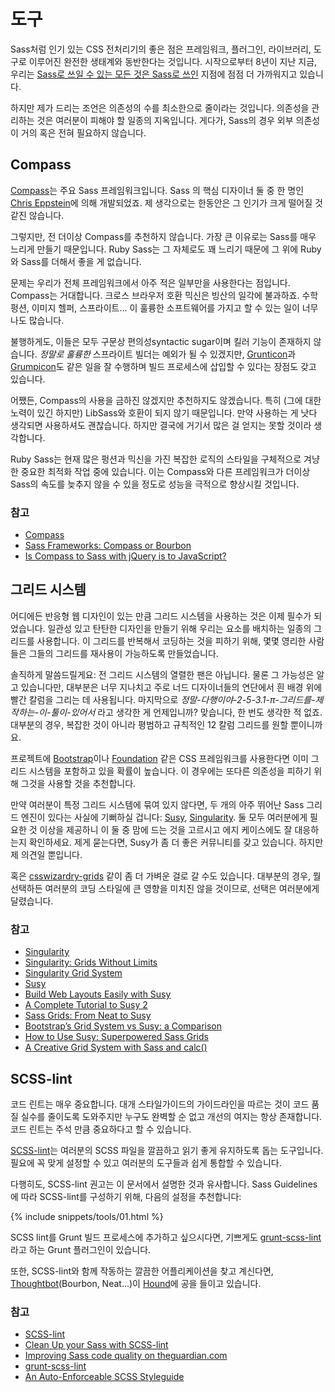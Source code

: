 
# 도구

Sass처럼 인기 있는 CSS 전처리기의 좋은 점은 프레임워크, 플러그인, 라이브러리, 도구로 이루어진 완전한 생태계와 동반한다는 것입니다. 시작으로부터 8년이 지난 지금, 우리는 [Sass로 쓰일 수 있는 모든 것은 Sass로 쓰인](http://hugogiraudel.com/2014/10/27/rethinking-atwoods-law/) 지점에 점점 더 가까워지고 있습니다.

하지만 제가 드리는 조언은 의존성의 수를 최소한으로 줄이라는 것입니다. 의존성을 관리하는 것은 여러분이 피해야 할 일종의 지옥입니다. 게다가, Sass의 경우 외부 의존성이 거의 혹은 전혀 필요하지 않습니다.






## Compass

[Compass](http://compass-style.org/)는 주요 Sass 프레임워크입니다. Sass 의 핵심 디자이너 둘 중 한 명인 [Chris Eppstein](https://twitter.com/chriseppstein)에 의해 개발되었죠. 제 생각으로는 한동안은 그 인기가 크게 떨어질 것 같진 않습니다.

그렇지만, 전 더이상 Compass를 추천하지 않습니다. 가장 큰 이유로는 Sass를 매우 느리게 만들기 때문입니다. Ruby Sass는 그 자체로도 꽤 느리기 때문에 그 위에 Ruby와 Sass를 더해서 좋을 게 없습니다.

문제는 우리가 전체 프레임워크에서 아주 적은 일부만을 사용한다는 점입니다. Compass는 거대합니다. 크로스 브라우저 호환 믹신은 빙산의 일각에 불과하죠. 수학 펑션, 이미지 헬퍼, 스프라이트... 이 훌륭한 소프트웨어를 가지고 할 수 있는 일이 너무나도 많습니다.

불행하게도, 이들은 모두 구문상 편의성syntactic sugar이며 킬러 기능이 존재하지 않습니다. *정말로 훌륭한* 스프라이트 빌더는 예외가 될 수 있겠지만, [Grunticon](https://github.com/filamentgroup/grunticon)과 [Grumpicon](http://grumpicon.com/)도 같은 일을 잘 수행하며 빌드 프로세스에 삽입할 수 있다는 장점도 갖고 있습니다.

어쨌든, Compass의 사용을 금하진 않겠지만 추천하지도 않겠습니다. 특히 (그에 대한 노력이 있긴 하지만) LibSass와 호환이 되지 않기 때문입니다. 만약 사용하는 게 낫다 생각되면 사용하셔도 괜찮습니다. 하지만 결국에 거기서 많은 걸 얻지는 못할 것이라 생각합니다.

<div class="note">
  <p>Ruby Sass는 현재 많은 펑션과 믹신을 가진 복잡한 로직의 스타일을 구체적으로 겨냥한 중요한 최적화 작업 중에 있습니다. 이는 Compass와 다른 프레임워크가 더이상 Sass의 속도를 늦추지 않을 수 있을 정도로 성능을 극적으로 향상시킬 것입니다.</p>
</div>



### 참고

* [Compass](http://compass-style.org/)
* [Sass Frameworks: Compass or Bourbon](http://www.sitepoint.com/compass-or-bourbon-sass-frameworks/)
* [Is Compass to Sass with jQuery is to JavaScript?](http://www.sitepoint.com/compass-sass-jquery-javascript/)






## 그리드 시스템

어디에든 반응형 웹 디자인이 있는 만큼 그리드 시스템을 사용하는 것은 이제 필수가 되었습니다. 일관성 있고 탄탄한 디자인을 만들기 위해 우리는 요소를 배치하는 일종의 그리드를 사용합니다. 이 그리드를 반복해서 코딩하는 것을 피하기 위해, 몇몇 영리한 사람들은 그들의 그리드를 재사용이 가능하도록 만들었습니다.

솔직하게 말씀드릴게요: 전 그리드 시스템의 열렬한 팬은 아닙니다. 물론 그 가능성은 알고 있습니다만, 대부분은 너무 지나치고 주로 너드 디자이너들의 연단에서 흰 배경 위에 빨간 칼럼을 그리는 데 사용됩니다. 마지막으로 *정말-다행이야-2-5-3.1-π-그리드를-제작하는-이-툴이-있어서* 라고 생각한 게 언제입니까? 맞습니다, 한 번도 생각한 적 없죠. 대부분의 경우, 복잡한 것이 아니라 평범하고 규칙적인 12 칼럼 그리드를 원할 뿐이니까요.

프로젝트에 [Bootstrap](http://getbootstrap.com/)이나 [Foundation](http://foundation.zurb.com/) 같은 CSS 프레임워크를 사용한다면 이미 그리드 시스템을 포함하고 있을 확률이 높습니다. 이 경우에는 또다른 의존성을 피하기 위해 그것을 사용할 것을 추천합니다.

만약 여러분이 특정 그리드 시스템에 묶여 있지 않다면, 두 개의 아주 뛰어난 Sass 그리드 엔진이 있다는 사실에 기뻐하실 겁니다: [Susy](http://susy.oddbird.net/), [Singularity](http://singularity.gs/). 둘 모두 여러분에게 필요한 것 이상을 제공하니 이 둘 중 맘에 드는 것을 고르시고 에지 케이스에도 잘 대응하는지 확인하세요. 제게 묻는다면, Susy가 좀 더 좋은 커뮤니티를 갖고 있습니다. 하지만 제 의견일 뿐입니다.

혹은 [csswizardry-grids](https://github.com/csswizardry/csswizardry-grids) 같이 좀 더 가벼운 걸로 갈 수도 있습니다. 대부분의 경우, 뭘 선택하든 여러분의 코딩 스타일에 큰 영향을 미치진 않을 것이므로, 선택은 여러분에게 달렸습니다.



### 참고

* [Singularity](http://singularity.gs/)
* [Singularity: Grids Without Limits](http://fourword.fourkitchens.com/article/singularity-grids-without-limits)
* [Singularity Grid System](http://www.mediacurrent.com/blog/singularity-grid-system)
* [Susy](http://susy.oddbird.net/)
* [Build Web Layouts Easily with Susy](http://css-tricks.com/build-web-layouts-easily-susy/)
* [A Complete Tutorial to Susy 2](http://www.zell-weekeat.com/susy2-tutorial/)
* [Sass Grids: From Neat to Susy](http://www.sitepoint.com/sass-grids-neat-susy/)
* [Bootstrap’s Grid System vs Susy: a Comparison](http://www.sitepoint.com/bootstraps-grid-system-vs-susy-comparison/)
* [How to Use Susy: Superpowered Sass Grids](http://webdesign.tutsplus.com/tutorials/how-to-use-susy-superpowered-sass-grids--cms-22744)
* [A Creative Grid System with Sass and calc()](http://www.sitepoint.com/creative-grid-system-sass-calc/)






## SCSS-lint

코드 린트는 매우 중요합니다. 대개 스타일가이드의 가이드라인을 따르는 것이 코드 품질 실수를 줄이도록 도와주지만 누구도 완벽할 순 없고 개선의 여지는 항상 존재합니다. 코드 린트는 주석 만큼 중요하다고 할 수 있습니다.

[SCSS-lint](https://github.com/causes/scss-lint)는 여러분의 SCSS 파일을 깔끔하고 읽기 좋게 유지하도록 돕는 도구입니다. 필요에 꼭 맞게 설정할 수 있고 여러분의 도구들과 쉽게 통합할 수 있습니다.

다행히도, SCSS-lint 권고는 이 문서에서 설명한 것과 유사합니다. Sass Guidelines에 따라 SCSS-lint를 구성하기 위해, 다음의 설정을 추천합니다:

{% include snippets/tools/01.html %}

<div class="note">
  <p>SCSS lint를 Grunt 빌드 프로세스에 추가하고 싶으시다면, 기쁘게도 <a href="https://github.com/ahmednuaman/grunt-scss-lint">grunt-scss-lint</a>라고 하는 Grunt 플러그인이 있습니다.</p>
  <p>또한, SCSS-lint와 함께 작동하는 깔끔한 어플리케이션을 찾고 계신다면, <a href="http://thoughtbot.com/">Thoughtbot</a>(Bourbon, Neat...)이 <a href="https://houndci.com/">Hound</a>에 공을 들이고 있습니다.</p>
</div>



### 참고

* [SCSS-lint](https://github.com/causes/scss-lint)
* [Clean Up your Sass with SCSS-lint](http://blog.martinhujer.cz/clean-up-your-sass-with-scss-lint/)
* [Improving Sass code quality on theguardian.com](http://www.theguardian.com/info/developer-blog/2014/may/13/improving-sass-code-quality-on-theguardiancom)
* [grunt-scss-lint](https://github.com/ahmednuaman/grunt-scss-lint)
* [An Auto-Enforceable SCSS Styleguide](http://davidtheclark.com/scss-lint-styleguide/)

